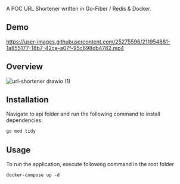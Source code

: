 A POC URL Shortener written in Go-Fiber / Redis & Docker.

## Demo

https://user-images.githubusercontent.com/25275596/211954881-1a855177-18b7-42ce-a07f-95c698db4782.mp4

## Overview

![url-shortener drawio (1)](https://user-images.githubusercontent.com/25275596/211955179-3f6a984d-d8c8-405e-b33e-c3d7a3bc7391.png)


## Installation

Navigate to api folder and run the following command to install dependencies.

```bash
go mod tidy
```

## Usage
To run the application, execute following command in the root folder
```
docker-compose up -d 
```
